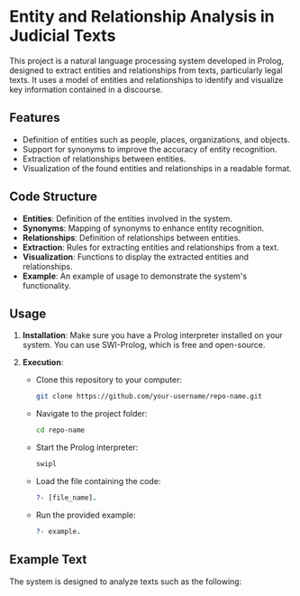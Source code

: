 # Entity and Relationship Analysis in Judicial Texts

This project is a natural language processing system developed in Prolog, designed to extract entities and relationships from texts, particularly legal texts. It uses a model of entities and relationships to identify and visualize key information contained in a discourse.

## Features

- Definition of entities such as people, places, organizations, and objects.
- Support for synonyms to improve the accuracy of entity recognition.
- Extraction of relationships between entities.
- Visualization of the found entities and relationships in a readable format.

## Code Structure

- **Entities**: Definition of the entities involved in the system.
- **Synonyms**: Mapping of synonyms to enhance entity recognition.
- **Relationships**: Definition of relationships between entities.
- **Extraction**: Rules for extracting entities and relationships from a text.
- **Visualization**: Functions to display the extracted entities and relationships.
- **Example**: An example of usage to demonstrate the system's functionality.

## Usage

1. **Installation**: Make sure you have a Prolog interpreter installed on your system. You can use SWI-Prolog, which is free and open-source.

2. **Execution**:
   - Clone this repository to your computer:
     ```bash
     git clone https://github.com/your-username/repo-name.git
     ```
   - Navigate to the project folder:
     ```bash
     cd repo-name
     ```
   - Start the Prolog interpreter:
     ```bash
     swipl
     ```
   - Load the file containing the code:
     ```prolog
     ?- [file_name].
     ```
   - Run the provided example:
     ```prolog
     ?- example.
     ```

## Example Text

The system is designed to analyze texts such as the following:
